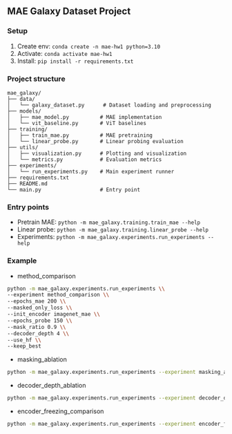 ## MAE Galaxy Dataset Project

### Setup
1. Create env: `conda create -n mae-hw1 python=3.10`
2. Activate: `conda activate mae-hw1`
3. Install: `pip install -r requirements.txt`

### Project structure
```
mae_galaxy/
├── data/
│   └── galaxy_dataset.py      # Dataset loading and preprocessing
├── models/
│   ├── mae_model.py          # MAE implementation
│   └── vit_baseline.py       # ViT baselines
├── training/
│   ├── train_mae.py          # MAE pretraining
│   └── linear_probe.py       # Linear probing evaluation
├── utils/
│   ├── visualization.py      # Plotting and visualization
│   └── metrics.py            # Evaluation metrics
├── experiments/
│   └── run_experiments.py    # Main experiment runner
├── requirements.txt
├── README.md
└── main.py                   # Entry point
```

### Entry points
- Pretrain MAE: `python -m mae_galaxy.training.train_mae --help`
- Linear probe: `python -m mae_galaxy.training.linear_probe --help`
- Experiments: `python -m mae_galaxy.experiments.run_experiments --help`

### Example
- method_comparison
```bash
python -m mae_galaxy.experiments.run_experiments \\
--experiment method_comparison \\
--epochs_mae 200 \\
--masked_only_loss \\
--init_encoder imagenet_mae \\
--epochs_probe 150 \\
--mask_ratio 0.9 \\
--decoder_depth 4 \\
--use_hf \\
--keep_best
```

- masking_ablation
```bash
python -m mae_galaxy.experiments.run_experiments --experiment masking_ablation --masked_only_loss --use_hf --init_encoder imagenet_mae --epochs_mae 200 --epochs_probe 150 --output_dir ./outputs --save_every 100 --keep_best
```

- decoder_depth_ablation
```bash
python -m mae_galaxy.experiments.run_experiments --experiment decoder_depth_ablation --masked_only_loss --use_hf --init_encoder imagenet_mae --epochs_mae 200 --epochs_probe 150 --output_dir ./outputs --save_every 100 --keep_best
```

- encoder_freezing_comparison
```bash
python -m mae_galaxy.experiments.run_experiments --experiment encoder_freezing_comparison --output_dir ./outputs --epochs_mae 200 --epochs_probe 150 --use_hf --keep_best --masked_only_loss --save_every 200
```











